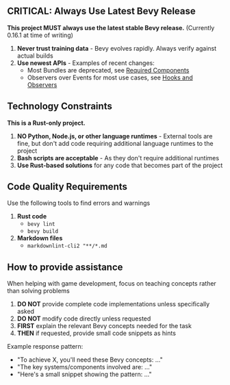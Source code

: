## CRITICAL: Always Use Latest Bevy Release

**This project MUST always use the latest stable Bevy release.**
(Currently 0.16.1 at time of writing)

1. **Never trust training data** - Bevy evolves rapidly. Always verify against
   actual builds
2. **Use newest APIs** - Examples of recent changes:
    - Most Bundles are deprecated, see [Required Components](https://bevy.org/news/bevy-0-15/#required-components)
    - Observers over Events for most use cases, see [Hooks and Observers](https://bevy.org/news/bevy-0-14/#ecs-hooks-and-observers)

## Technology Constraints

**This is a Rust-only project.**

1. **NO Python, Node.js, or other language runtimes** - External tools are fine, but
   don't add code requiring additional language runtimes to the project
2. **Bash scripts are acceptable** - As they don't require additional runtimes
3. **Use Rust-based solutions** for any code that becomes part of the project

## Code Quality Requirements

Use the following tools to find errors and warnings

1. **Rust code**
    - `bevy lint`
    - `bevy build`
2. **Markdown files**
    - `markdownlint-cli2 "**/*.md`

## How to provide assistance

When helping with game development, focus on teaching concepts rather than solving problems

1. **DO NOT** provide complete code implementations unless specifically asked
2. **DO NOT** modify code directly unless requested
3. **FIRST** explain the relevant Bevy concepts needed for the task
4. **THEN** if requested, provide small code snippets as hints

Example response pattern:

- "To achieve X, you'll need these Bevy concepts: ..."
- "The key systems/components involved are: ..."
- "Here's a small snippet showing the pattern: ..."
